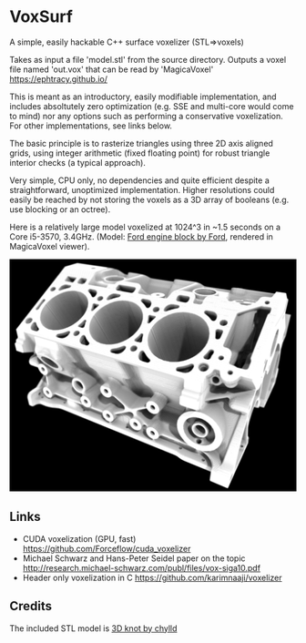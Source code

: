 # VoxSurf
A simple, easily hackable C++ surface voxelizer (STL=>voxels)

Takes as input a file 'model.stl' from the source directory.
Outputs a voxel file named 'out.vox' that can be read by 'MagicaVoxel' https://ephtracy.github.io/

This is meant as an introductory, easily modifiable implementation, and includes absoltutely zero optimization (e.g. SSE and  multi-core would come to mind) nor any options such as performing a conservative voxelization. For other implementations, see links below.

The basic principle is to rasterize triangles using three 2D axis aligned grids, using integer arithmetic (fixed floating point) for robust triangle interior checks (a typical approach).

Very simple, CPU only, no dependencies and quite efficient despite a straightforward, unoptimized implementation. Higher resolutions could easily be reached by not storing the voxels as a 3D array of booleans (e.g. use blocking or an octree).

Here is a relatively large model voxelized at 1024^3 in ~1.5 seconds on a Core i5-3570, 3.4GHz. (Model: [Ford engine block by Ford](https://www.thingiverse.com/thing:40257), rendered in MagicaVoxel viewer).

![voxels](vox1024.jpg)

## Links
 * CUDA voxelization (GPU, fast) https://github.com/Forceflow/cuda_voxelizer
 * Michael Schwarz and Hans-Peter Seidel paper on the topic http://research.michael-schwarz.com/publ/files/vox-siga10.pdf
 * Header only voxelization in C https://github.com/karimnaaji/voxelizer
 
## Credits
The included STL model is [3D knot by chylld](https://www.thingiverse.com/thing:5506/#files)
